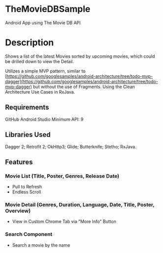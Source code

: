 # TheMovieDBSample
Android App using The Movie DB API

# Description
Shows a list of the latest Movies sorted by upcoming movies, which could be drilled down to view the Detail.

Utilizes a simple MVP pattern, similar to [https://github.com/googlesamples/android-architecture/tree/todo-mvp-dagger](https://github.com/googlesamples/android-architecture/tree/todo-mvp-dagger) but without the use of Fragments. 
Using the Clean Architecture Use Cases in RxJava.

## Requirements
GitHub
Android Studio
Minimum API: 9

## Libraries Used
Dagger 2;
Retrofit 2; 
OkHttp3;
Glide;
Butterknife;
Stetho;
RxJava.

## Features

### Movie List (Title, Poster, Genres, Release Date)
  - Pull to Refresh
  - Endless Scroll

### Movie Detail (Genres, Duration, Language, Date, Title, Poster, Overview)
  - View in Custom Chrome Tab via "More Info" Button
  
### Search Component
  - Search a movie by the name
  
